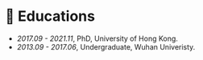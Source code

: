 
# 📖 Educations
- *2017.09 - 2021.11*, PhD, University of Hong Kong.
- *2013.09 - 2017.06*, Undergraduate, Wuhan Univeristy.

[//]: # ()
[//]: # (# 💬 Invited Talks)

[//]: # (- *2022.02*, Hosted MLNLP seminar \| [\[Video\]]&#40;https://www.bilibili.com/video/BV1wF411x7qh&#41;)

[//]: # (- *2021.06*, Audio & Speech Synthesis, Huawei internal talk)

[//]: # (- *2021.03*, Non-autoregressive Speech Synthesis, PaperWeekly & biendata \| [\[video\]]&#40;https://www.bilibili.com/video/BV1uf4y1t7Hr/&#41;)

[//]: # (- *2020.12*, Non-autoregressive Speech Synthesis, Huawei Noah's Ark Lab internal talk)

[//]: # (# 💻 Internships)

[//]: # (- *2021.06 - 2021.09*, Alibaba, Hangzhou.)

[//]: # (- *2019.05 - 2020.02*, [EnjoyMusic]&#40;https://enjoymusic.ai/&#41;, Hangzhou.)

[//]: # (- *2019.02 - 2019.05*, [YiWise]&#40;https://www.yiwise.com/&#41;, Hangzhou.)

[//]: # (- *2018.08 - 2019.02*, [MSRA, machine learning Group]&#40;https://www.microsoft.com/en-us/research/group/machine-learning-research-group/&#41;, Beijing.)

[//]: # (- *2018.01 - 2018.06*, [NetEase, AI department]&#40;https://hr.163.com/zc/12-ai/index.html&#41;, Hangzhou.)

[//]: # (- *2017.08 - 2018.12*, DashBase &#40;acquired by [Cisco]&#40;https://blogs.cisco.com/news/349511&#41;&#41;, Hangzhou.)

